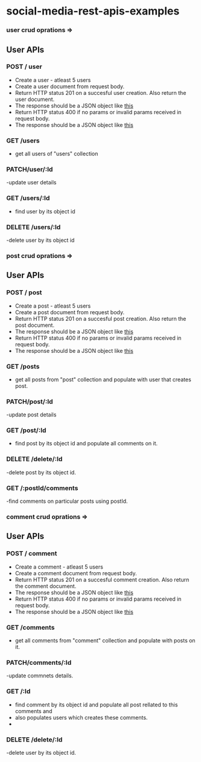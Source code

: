 # social-media-rest-apis-examples

 ### user crud oprations =>

## User APIs 
### POST / user
- Create a user - atleast 5 users
- Create a user document from request body.
- Return HTTP status 201 on a succesful user creation. Also return the user document.
- The response should be a JSON object like [this](#successful-response-structure)
- Return HTTP status 400 if no params or invalid params received in request body.
-  The response should be a JSON object like [this](#error-response-structure)
  
 
### GET /users
- get all users of "users" collection

### PATCH/user/:Id
-update user details

### GET /users/:Id
- find user by its object id

### DELETE /users/:Id
-delete user by its object id


 ### post crud oprations =>

 ## User APIs 
### POST / post
- Create a post - atleast 5 users
- Create a post document from request body.
- Return HTTP status 201 on a succesful post creation. Also return the post document.
- The response should be a JSON object like [this](#successful-response-structure)
- Return HTTP status 400 if no params or invalid params received in request body.
-  The response should be a JSON object like [this](#error-response-structure)
  
 
### GET /posts
- get all posts from "post" collection and populate with user that creates post.

### PATCH/post/:Id
-update post details

### GET /post/:Id
- find post by its object id and populate all comments on it.

### DELETE /delete/:Id
-delete post by its object id.


### GET /:postId/comments
-find comments on particular posts using postId.


 ### comment crud oprations =>

 ## User APIs 
### POST / comment
- Create a comment - atleast 5 users
- Create a comment document from request body.
- Return HTTP status 201 on a succesful comment creation. Also return the comment document.
- The response should be a JSON object like [this](#successful-response-structure)
- Return HTTP status 400 if no params or invalid params received in request body.
-  The response should be a JSON object like [this](#error-response-structure)
  
 
### GET /comments
- get all comments from "comment" collection and populate with posts on it.

### PATCH/comments/:Id
-update commnets details.

### GET /:Id
- find comment by its object id and populate all post rellated to this comments and
-  also populates users which creates these comments.
-  
### DELETE /delete/:Id
-delete user by its object id.

